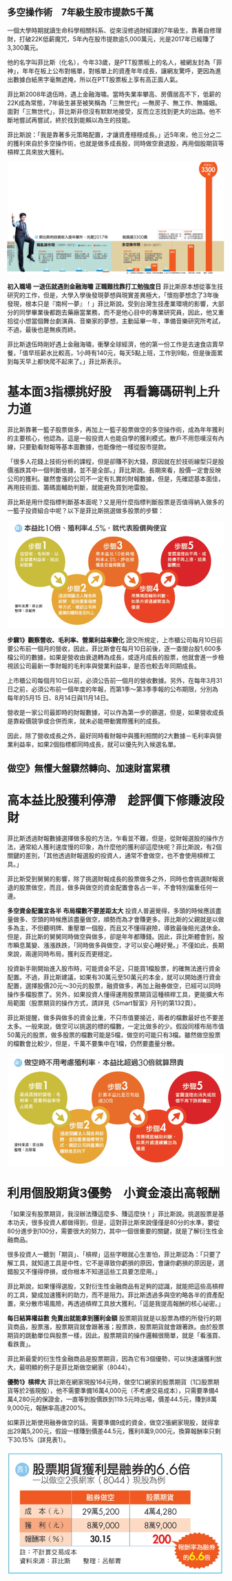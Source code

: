 ## 多空操作術　7年級生股市提款5千萬

一個大學時期就讀生命科學相關科系、從來沒修過財經課的7年級生，靠著自修理財，打破22K低薪魔咒，5年內在股市提款逾5,000萬元，光是2017年已經賺了3,300萬元。

他的名字叫菲比斯（化名），今年33歲，是PTT股票板上的名人，被網友封為「菲神」，年年在板上公布對帳單，對帳單上的資產年年成長，讓網友驚呼，更因為進出數據白紙黑字毫無遮掩，所以在PTT股票板上享有高正面人氣。

菲比斯2008年退伍時，遇上金融海嘯。當時失業率攀高、房價居高不下，低薪的22K成為常態，7年級生甚至被笑稱為「三無世代」—無房子、無工作、無婚姻。面對「三無世代」，菲比斯非但沒有默默地接受，反而立志找到更大的出路。他不斷地嘗試再嘗試，終於找到能賴以為生的技能。

菲比斯說：「我是靠著多元策略配置，才讓資產穩穩成長。」近5年來，他三分之二的獲利來自於多空操作術，也就是做多成長股，同時做空衰退股，再用個股期貨等槓桿工具來放大獲利。



![](images/5892b2106f06ba3a07d3462627e6d049.jpg)

**初入職場**
**一退伍就遇到金融海嘯**
**正職難找靠打工勉強度日**
菲比斯原本想從事生技研究的工作，但是，大學入學後發現夢想與現實差異極大，「懷抱夢想念了3年後發現，根本只是『南柯一夢』！」菲比斯說。受到台灣生技產業環境的影響，大部分的同學畢業後都跑去藥廠當業務，而不是他心目中的專業研究員，因此，他又重拾從小想當個舞台劇演員、音樂家的夢想，主動延畢一年，準備音樂研究所考試，不過，最後也是無疾而終。

菲比斯退伍時剛好遇上金融海嘯，衝擊全球經濟，他的第一份工作是去速食店賣早餐，「值早班薪水比較高，1小時有140元，每天5點上班，工作到9點，但是後面累到每天早上都快爬不起來了。」菲比斯表示。

# 基本面3指標挑好股　再看籌碼研判上升力道

菲比斯靠著一籃子股票做多，再加上一籃子股票做空的多空操作術，成為年年獲利的主要核心，他認為，這是一般投資人也能自學的獲利模式。散戶不用怨嘆沒有內線，只要勤看財報等基本面數據，也能像他一樣從股市提款。

「很多人花錢上技術分析的課程，但是卻賺不到大錢，原因就在於技術線型只是股價漲跌其中一個判斷依據，並不是全部。」菲比斯說。長期來看，股價一定會反映公司的獲利。雖然會漲的公司不一定有扎實的財報數據，但是，先確認基本面佳，再用技術面、籌碼面輔助判斷，就能避免買到地雷股。

菲比斯是用什麼指標判斷基本面呢？又是用什麼指標判斷股票是否值得納入做多的一籃子投資組合中呢？以下是菲比斯挑選做多股票的步驟：



![img](images/dfb85897eb8c4b1f8e50f9b8cb3a04ef.jpg)



**步驟1》觀察營收、毛利率、營業利益率變化**
證交所規定，上市櫃公司每月10日前要公布前一個月的營收，因此，菲比斯會在每月10日前後，逐一查閱台股1,600多檔公司的數據，如果是營收由衰退轉為成長，或逐月成長的股票，他就會進一步檢視該公司最新一季財報的毛利率與營業利益率，是否也較去年同期成長。



上市櫃公司每個月10日以前，必須公告前一個月的營收數據。另外，在每年3月31日之前，必須公布前一個年度的年報，而第1季～第3季季報的公布期限，分別為每年的5月15 日、8月14日與11月14日。



營收是一家公司最即時的財報數據，可以作為第一步的篩選，但是，如果營收成長是靠殺價競爭或合併而來，就未必能帶動實際獲利的成長。

因此，除了營收成長之外，最好同時看財報中與獲利相關的2大數據－毛利率與營業利益率，如果2個指標都同時成長，就可以優先列入候選名單。

## 做空》無懼大盤驟然轉向、加速財富累積

# 高本益比股獲利停滯　趁評價下修賺波段財

菲比斯透過財報數據選擇做多股的方法，乍看並不難，但是，從財報選股的操作方法，通常給人獲利速度慢的印象，為什麼他的獲利卻這麼快呢？菲比斯說，有2個關鍵的差別，「其他透過財報選股的投資人，通常不會做空，也不會使用槓桿工具。」

菲比斯受到舅舅的影響，除了挑選財報成長的股票做多之外，同時也會挑選財報衰退的股票做空，而且，做多與做空的資金配置會各占一半，不會特別偏重任何一邊。

**多空資金配置宜各半**
**布局檔數不要差距太大**
投資人普遍覺得，多頭的時候應該盡量做多、空頭的時候應該盡量做空，順勢而為才會賺更多。菲比斯的父親就是以做多為主，不但聽明牌、重壓單一個股，而且又不懂得避險，導致最後賠光退休金。但是，菲比斯的舅舅同時做空與做多，卻是年年都賺錢。因此，菲比斯體會到，股市瞬息萬變、漲漲跌跌，「同時做多與做空，才可以安心睡好覺。」不僅如此，長期來說，兩邊同時布局，獲利反而更穩定。

投資新手剛開始進入股市時，可能資金不足，只能買1檔股票，的確無法進行資金配置。不過，菲比斯建議，如果有30萬元至50萬元的本金，就可以開始進行資金配置，選擇股價20元～30元的股票，融資做多，再加上融券做空，已經可以同時操作多檔股票了。另外，如果投資人懂得運用股票期貨這種槓桿工具，更能擴大布局範圍（股票期貨的操作方式，請詳見《Smart智富》月刊的第132頁）。

菲比斯提醒，做多與做多的資金比重，不只市值要接近，兩者的檔數最好也不要差太多。一般來說，做空可以挑選的標的檔數，一定比做多的少。假設同樣布局市值50萬元的股票，做多股票的檔數可能是5檔，做空的可能只有3檔。雖然做空股票的檔數會比較少，但是，千萬不要集中在1檔，仍然要盡量分散。



![img](images/b2c5fa7ed7c2ebf6de9b0542bac0ac2f.jpg)

# 利用個股期貨3優勢　小資金滾出高報酬

「如果沒有股票期貨，我沒辦法賺這麼多、賺這麼快！」菲比斯說。挑選股票是基本功夫，很多投資人都做得到，但是，這對菲比斯來說僅僅是80分的水準，要從80分進步到100分，需要很大的努力，其中一個很重要的關鍵，就是了解衍生性金融商品。

很多投資人一聽到「期貨」、「槓桿」這些字眼就心生害怕，菲比斯認為：「只要了解工具，就知道工具是中性，它不是導致你虧損的原因，會讓你虧損的原因是，選錯股又不懂得停損，或你根本不知道這些工具要怎麼用。」

菲比斯說，如果懂得選股，又對衍生性金融商品有足夠的認識，就能把這些高槓桿的工具，變成加速獲利的助力，而不是阻力。菲比斯透過多與空約略各半的資產配置，來分散市場風險，再透過槓桿工具放大獲利，「這是我提高報酬的核心祕密。」

**每日結算權益數**
**免賣出就能拿到獲利金額**
股票期貨就是以股票為標的所發行的期貨商品，股票漲，股票期貨就會跟著漲；股票跌，股票期貨就會跟著跌。由於股票期貨的跳動單位與股票一樣，因此，股票期貨的操作邏輯很簡單，就是「看漲買、看跌賣」。

菲比斯最愛的衍生性金融商品是股票期貨，因為它有3個優勢，可以快速讓獲利放大，最明顯的例子是菲比斯做空網家（8044）。

**優勢1》槓桿大**
菲比斯在網家現股164元時，做空1口網家的股票期貨（1口股票期貨等於2張現股），他不需要準備16萬4,000元（不考慮交易成本），只需要準備4萬4,280元的保證金，一直等到股價跌到119.5元時出場，價差44.5元，賺到8萬9,000元，報酬率高達200%。

如果菲比斯使用融券做空的話，需要準備9成的資金，做空2張網家現股，就得拿出29萬5,200元，假設一樣賺到價差44.5元，獲利8萬9,000元，換算報酬率只剩下30.15%（詳見表1）。



![img](images/319c4d5dcc494708fdaa871d166f42f6.jpg)